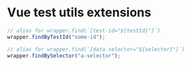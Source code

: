 # Vue test utils extensions

```ts
// alias for wrapper.find(`[test-id="${testId}"]`)
wrapper.findByTestId("some-id");
```

```ts
// alias for wrapper.find(`[data-selector="${selector}"]`)
wrapper.findBySelector("a-selector");
```
